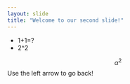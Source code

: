 ```yaml
---
layout: slide
title: "Welcome to our second slide!"
---
```

- 1+1=?
- 2^2

$$\alpha^2$$
Use the left arrow to go back!
